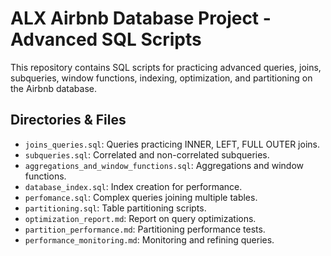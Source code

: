 # ALX Airbnb Database Project - Advanced SQL Scripts


This repository contains SQL scripts for practicing advanced queries, joins, subqueries, window functions, indexing, optimization, and partitioning on the Airbnb database.


## Directories & Files
- `joins_queries.sql`: Queries practicing INNER, LEFT, FULL OUTER joins.
- `subqueries.sql`: Correlated and non-correlated subqueries.
- `aggregations_and_window_functions.sql`: Aggregations and window functions.
- `database_index.sql`: Index creation for performance.
- `perfomance.sql`: Complex queries joining multiple tables.
- `partitioning.sql`: Table partitioning scripts.
- `optimization_report.md`: Report on query optimizations.
- `partition_performance.md`: Partitioning performance tests.
- `performance_monitoring.md`: Monitoring and refining queries.